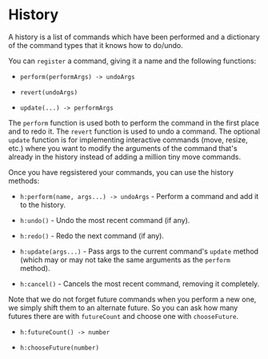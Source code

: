 History
=======

A history is a list of commands which have been performed and a
dictionary of the command types that it knows how to do/undo.

You can `register` a command, giving it a name and the following
functions:

* `perform(performArgs) -> undoArgs`

* `revert(undoArgs)`

* `update(...) -> performArgs`

The `perform` function is used both to perform the command in
the first place and to redo it.  The `revert` function is used
to undo a command.  The optional `update` function is for
implementing interactive commands (move, resize, etc.) where you
want to modify the arguments of the command that's already in
the history instead of adding a million tiny move commands.

Once you have regsistered your commands, you can use the history
methods:

* `h:perform(name, args...) -> undoArgs` - Perform a command and
  add it to the history.

* `h:undo()` - Undo the most recent command (if any).

* `h:redo()` - Redo the next command (if any).

* `h:update(args...)` - Pass args to the current command's
  `update` method (which may or may not take the same arguments
  as the `perform` method).

* `h:cancel()` - Cancels the most recent command, removing it
  completely.

Note that we do not forget future commands when you perform a
new one, we simply shift them to an alternate future.  So you
can ask how many futures there are with `futureCount` and choose
one with `chooseFuture`.

* `h:futureCount() -> number`

* `h:chooseFuture(number)`
